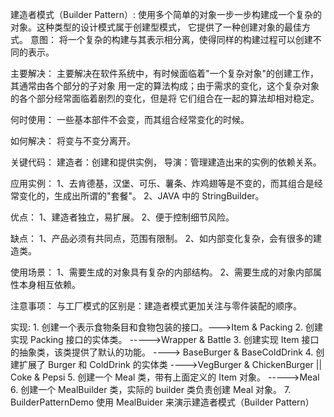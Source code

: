 建造者模式（Builder Pattern）:
    使用多个简单的对象一步一步构建成一个复杂的对象。这种类型的设计模式属于创建型模式，
    它提供了一种创建对象的最佳方式。
意图：
    将一个复杂的构建与其表示相分离，使得同样的构建过程可以创建不同的表示。

主要解决：
    主要解决在软件系统中，有时候面临着"一个复杂对象"的创建工作，其通常由各个部分的子对象
    用一定的算法构成；由于需求的变化，这个复杂对象的各个部分经常面临着剧烈的变化，但是将
    它们组合在一起的算法却相对稳定。

何时使用：
    一些基本部件不会变，而其组合经常变化的时候。

如何解决：
    将变与不变分离开。

关键代码：
    建造者：创建和提供实例，
    导演：管理建造出来的实例的依赖关系。

应用实例： 
    1、去肯德基，汉堡、可乐、薯条、炸鸡翅等是不变的，而其组合是经常变化的，生成出所谓的"套餐"。 
    2、JAVA 中的 StringBuilder。

优点： 
    1、建造者独立，易扩展。 
    2、便于控制细节风险。

缺点： 
    1、产品必须有共同点，范围有限制。 
    2、如内部变化复杂，会有很多的建造类。

使用场景： 
    1、需要生成的对象具有复杂的内部结构。 
    2、需要生成的对象内部属性本身相互依赖。

注意事项：
    与工厂模式的区别是：建造者模式更加关注与零件装配的顺序。


实现:
    1. 创建一个表示食物条目和食物包装的接口。--->Item & Packing
    2. 创建实现 Packing 接口的实体类。 ----->Wrapper & Battle
    3. 创建实现 Item 接口的抽象类，该类提供了默认的功能。 ----> BaseBurger & BaseColdDrink
    4. 创建扩展了 Burger 和 ColdDrink 的实体类 ---->VegBurger & ChickenBurger  || Coke & Pepsi
    5. 创建一个 Meal 类，带有上面定义的 Item 对象。 ----->Meal
    6. 创建一个 MealBuilder 类，实际的 builder 类负责创建 Meal 对象。
    7. BuilderPatternDemo 使用 MealBuider 来演示建造者模式（Builder Pattern）
